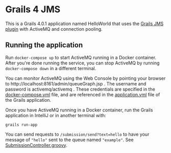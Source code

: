 # Grails 4 JMS

This is a Grails 4.0.1 application named HelloWorld that uses the
[Grails JMS plugin](http://plugins.grails.org/plugin/grails/jms) with ActiveMQ and connection pooling.

## Running the application

Run `docker-compose up` to start ActiveMQ running in a Docker container.
After you're done running the service, you can stop ActiveMQ by running `docker-compose down` in a different terminal.

You can monitor ActiveMQ using the Web Console by pointing your browser to http://localhost:8161/admin/queueGraph.jsp .
The username and password is activemq/activemq .
These credentials are specified in the [docker-compose.yml](/docker-compose.yml) file,
and are referenced in the [application.yml](/grails-app/conf/application.yml) file of the Grails application.

Once you have ActiveMQ running in a Docker container, run the Grails application in IntelliJ or in another terminal with:

    grails run-app

You can send requests to `/submission/send?text=hello` to have your message of `"hello"` sent to the queue named `"example"`. See [SubmissionController.groovy](/grails-app/controllers/helloworld/SubmissionController.groovy).


